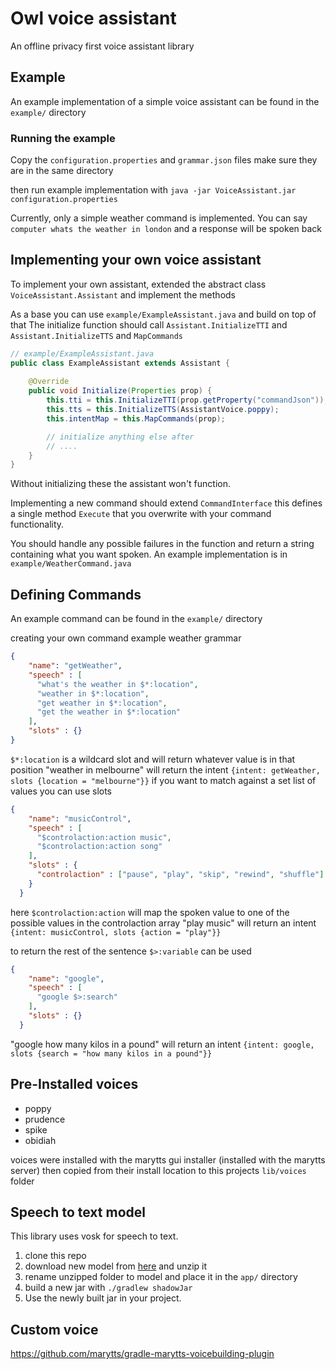 # Owl voice assistant
An offline privacy first voice assistant library

## Example
An example implementation of a simple voice assistant can be found in the `example/` directory

### Running the example
Copy the `configuration.properties` and `grammar.json` files
make sure they are in the same directory

then run example implementation with
`java -jar VoiceAssistant.jar configuration.properties`

Currently, only a simple weather command is implemented.
You can say `computer whats the weather in london` and a response will be spoken back


## Implementing your own voice assistant
To implement your own assistant, extended the abstract class `VoiceAssistant.Assistant` and implement the methods

As a base you can use `example/ExampleAssistant.java` and build on top of that
The initialize function should call `Assistant.InitializeTTI` and `Assistant.InitializeTTS` and `MapCommands`
```java
// example/ExampleAssistant.java
public class ExampleAssistant extends Assistant {
    
    @Override
    public void Initialize(Properties prop) {
        this.tti = this.InitializeTTI(prop.getProperty("commandJson"));
        this.tts = this.InitializeTTS(AssistantVoice.poppy);
        this.intentMap = this.MapCommands(prop);

        // initialize anything else after
        // ....
    }
}
```
Without initializing these the assistant won't function.

Implementing a new command should extend `CommandInterface` this defines a single method `Execute` that you 
overwrite with your command functionality. 

You should handle any possible failures in the function and return a string containing what you want spoken.
An example implementation is in `example/WeatherCommand.java`



## Defining Commands

An example command can be found in the `example/` directory

creating your own command
example weather grammar
```json
{
    "name": "getWeather",
    "speech" : [
      "what's the weather in $*:location",
      "weather in $*:location",
      "get weather in $*:location",
      "get the weather in $*:location"
    ],
    "slots" : {}
}
```
`$*:location` is a wildcard slot and will return whatever value is in that position
"weather in melbourne" will return the intent `{intent: getWeather, slots {location = "melbourne"}}`
if you want to match against a set list of values you can use slots
```json
{
    "name": "musicControl",
    "speech" : [
      "$controlaction:action music",
      "$controlaction:action song"
    ],
    "slots" : {
      "controlaction" : ["pause", "play", "skip", "rewind", "shuffle"]
    }
  }
```
here `$controlaction:action` will map the spoken value to one of the possible values in the controlaction array
"play music" will return an intent `{intent: musicControl, slots {action = "play"}}`

to return the rest of the sentence `$>:variable` can be used
```json
{
    "name": "google",
    "speech" : [
      "google $>:search"
    ],
    "slots" : {}
  }
```
"google how many kilos in a pound" will return an intent `{intent: google, slots {search = "how many kilos in a pound"}}`

## Pre-Installed voices
- poppy
- prudence
- spike
- obidiah

voices were installed with the marytts gui installer (installed with the marytts server)
then copied from their install location to this projects `lib/voices` folder


## Speech to text model
This library uses vosk for speech to text.
1. clone this repo
2. download new model from [here](https://alphacephei.com/vosk/models) and unzip it
3. rename unzipped folder to model and place it in the `app/` directory
4. build a new jar with `./gradlew shadowJar`
5. Use the newly built jar in your project.


## Custom voice

https://github.com/marytts/gradle-marytts-voicebuilding-plugin

